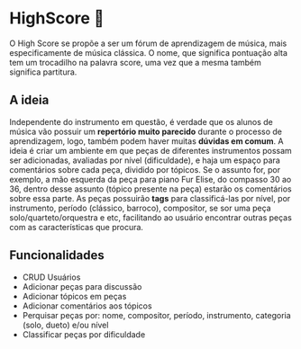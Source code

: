# HighScore 🎼
O High Score se propõe a ser um fórum de aprendizagem de música, mais especificamente de música clássica.
O nome, que significa pontuação alta tem um trocadilho na palavra score, uma vez que a mesma também significa partitura.

## A ideia
Independente do instrumento em questão, é verdade que os alunos de música vão possuir um **repertório muito parecido** durante o processo de aprendizagem, logo, também podem haver muitas **dúvidas em comum**. A ideia é criar um ambiente em que peças de diferentes instrumentos possam ser adicionadas, avaliadas por nível (dificuldade), e haja um espaço para comentários sobre cada peça, dividido por tópicos. Se o assunto for, por exemplo, a mão esquerda da peça para piano Fur Elise, do compasso 30 ao 36, dentro desse assunto (tópico presente na peça) estarão os comentários sobre essa parte.
As peças possuirão **tags** para classificá-las por nível, por instrumento, período (clássico, barroco), compositor, se sor uma peça solo/quarteto/orquestra e etc, facilitando ao usuário encontrar outras peças com as características que procura.

## Funcionalidades
* CRUD Usuários
* Adicionar peças para discussão
* Adicionar tópicos em peças
* Adicionar comentários aos tópicos
* Perquisar peças por: nome, compositor, período, instrumento, categoria (solo, dueto) e/ou nível
* Classificar peças por dificuldade
